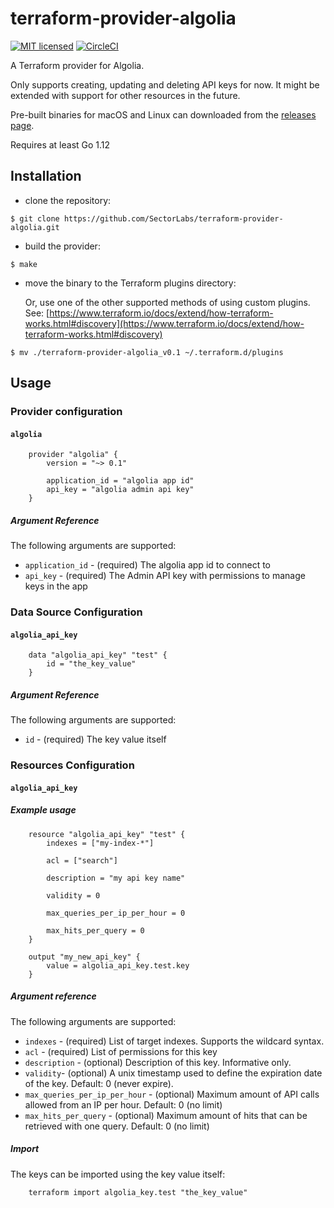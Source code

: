 # terraform-provider-algolia

[![MIT licensed](https://img.shields.io/badge/license-MIT-blue.svg)](https://raw.githubusercontent.com/hyperium/hyper/master/LICENSE)
[![CircleCI](https://circleci.com/gh/SectorLabs/terraform-provider-algolia/tree/master.svg?style=svg&circle-token=b7df36916b22d9a96de05df22ee0ec83f2c102fc)](https://circleci.com/gh/SectorLabs/terraform-provider-algolia/tree/master)

A Terraform provider for Algolia.

Only supports creating, updating and deleting API keys for now. It might be extended with support for other resources in the future.

Pre-built binaries for macOS and Linux can downloaded from the [releases page](https://github.com/SectorLabs/terraform-provider-algolia/releases).

Requires at least Go 1.12

## Installation 

- clone the repository:

```
$ git clone https://github.com/SectorLabs/terraform-provider-algolia.git
```

- build the provider:

```
$ make
```

- move the binary to the Terraform plugins directory:

    Or, use one of the other supported methods of using custom plugins. See:
    [https://www.terraform.io/docs/extend/how-terraform-works.html#discovery](https://www.terraform.io/docs/extend/how-terraform-works.html#discovery)

```
$ mv ./terraform-provider-algolia_v0.1 ~/.terraform.d/plugins
```

## Usage


### Provider configuration

#### `algolia`

```
    provider "algolia" {
        version = "~> 0.1"

        application_id = "algolia app id"
        api_key = "algolia admin api key"
    }
```

##### Argument Reference

The following arguments are supported:

* `application_id` - (required) The algolia app id to connect to
* `api_key` - (required) The Admin API key with permissions to manage keys in the app


### Data Source Configuration


#### `algolia_api_key`

```
    data "algolia_api_key" "test" {
        id = "the_key_value"
    } 
```

##### Argument Reference

The following arguments are supported:

* `id` - (required) The key value itself 
    
### Resources Configuration

#### `algolia_api_key` 

##### Example usage

```
    resource "algolia_api_key" "test" {
        indexes = ["my-index-*"]

        acl = ["search"]

        description = "my api key name"

        validity = 0

        max_queries_per_ip_per_hour = 0

        max_hits_per_query = 0
    }

    output "my_new_api_key" {
        value = algolia_api_key.test.key
    }
```

##### Argument reference

The following arguments are supported:

* `indexes` - (required) List of target indexes. Supports the wildcard syntax.
* `acl` - (required) List of permissions for this key
* `description` - (optional) Description of this key. Informative only.
* `validity`- (optional) A unix timestamp used to define the expiration date of the key. Default: 0 (never expire).
* `max_queries_per_ip_per_hour` - (optional) Maximum amount of API calls allowed from an IP per hour. Default: 0 (no limit)
* `max_hits_per_query` - (optional) Maximum amount of hits that can be retrieved with one query. Default: 0 (no limit)

##### Import 

The keys can be imported using the key value itself:

```
    terraform import algolia_key.test "the_key_value"
```